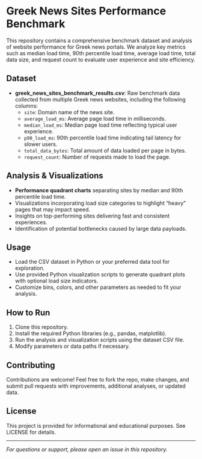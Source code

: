 # Greek News Sites Performance Benchmark

This repository contains a comprehensive benchmark dataset and analysis of website performance for Greek news portals. We analyze key metrics such as median load time, 90th percentile load time, average load time, total data size, and request count to evaluate user experience and site efficiency.

## Dataset

- **greek_news_sites_benchmark_results.csv**: Raw benchmark data collected from multiple Greek news websites, including the following columns:
  - `site`: Domain name of the news site.
  - `average_load_ms`: Average page load time in milliseconds.
  - `median_load_ms`: Median page load time reflecting typical user experience.
  - `p90_load_ms`: 90th percentile load time indicating tail latency for slower users.
  - `total_data_bytes`: Total amount of data loaded per page in bytes.
  - `request_count`: Number of requests made to load the page.

## Analysis & Visualizations

- **Performance quadrant charts** separating sites by median and 90th percentile load time.
- Visualizations incorporating load size categories to highlight “heavy” pages that may impact speed.
- Insights on top-performing sites delivering fast and consistent experiences.
- Identification of potential bottlenecks caused by large data payloads.

## Usage

- Load the CSV dataset in Python or your preferred data tool for exploration.
- Use provided Python visualization scripts to generate quadrant plots with optional load size indicators.
- Customize bins, colors, and other parameters as needed to fit your analysis.

## How to Run

1. Clone this repository.
2. Install the required Python libraries (e.g., pandas, matplotlib).
3. Run the analysis and visualization scripts using the dataset CSV file.
4. Modify parameters or data paths if necessary.

## Contributing

Contributions are welcome! Feel free to fork the repo, make changes, and submit pull requests with improvements, additional analyses, or updated data.

## License

This project is provided for informational and educational purposes. See LICENSE for details.

---

*For questions or support, please open an issue in this repository.*
